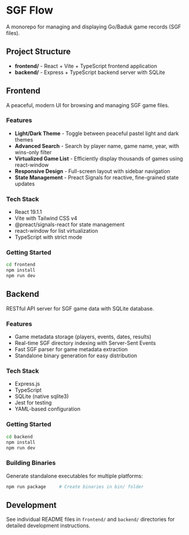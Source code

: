 # SGF Flow

A monorepo for managing and displaying Go/Baduk game records (SGF files).

## Project Structure

- **frontend/** - React + Vite + TypeScript frontend application
- **backend/** - Express + TypeScript backend server with SQLite

## Frontend

A peaceful, modern UI for browsing and managing SGF game files.

### Features

- **Light/Dark Theme** - Toggle between peaceful pastel light and dark themes
- **Advanced Search** - Search by player name, game name, year, with wins-only filter
- **Virtualized Game List** - Efficiently display thousands of games using react-window
- **Responsive Design** - Full-screen layout with sidebar navigation
- **State Management** - Preact Signals for reactive, fine-grained state updates

### Tech Stack

- React 19.1.1
- Vite with Tailwind CSS v4
- @preact/signals-react for state management
- react-window for list virtualization
- TypeScript with strict mode

### Getting Started

```bash
cd frontend
npm install
npm run dev
```

## Backend

RESTful API server for SGF game data with SQLite database.

### Features

- Game metadata storage (players, events, dates, results)
- Real-time SGF directory indexing with Server-Sent Events
- Fast SGF parser for game metadata extraction
- Standalone binary generation for easy distribution

### Tech Stack

- Express.js
- TypeScript
- SQLite (native sqlite3)
- Jest for testing
- YAML-based configuration

### Getting Started

```bash
cd backend
npm install
npm run dev
```

### Building Binaries

Generate standalone executables for multiple platforms:

```bash
npm run package     # Create binaries in bin/ folder
```

## Development

See individual README files in `frontend/` and `backend/` directories for detailed development instructions.